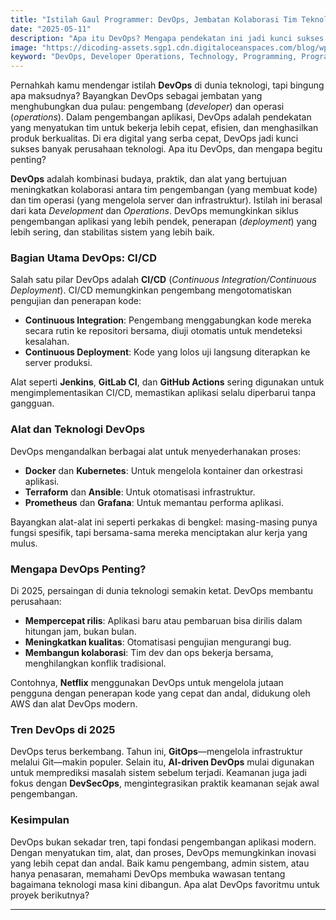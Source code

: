 ```yaml
---
title: "Istilah Gaul Programmer: DevOps, Jembatan Kolaborasi Tim Teknologi"
date: "2025-05-11"
description: "Apa itu DevOps? Mengapa pendekatan ini jadi kunci sukses pengembangan aplikasi modern?"
image: "https://dicoding-assets.sgp1.cdn.digitaloceanspaces.com/blog/wp-content/uploads/2020/06/tools-devops.png"
keyword: "DevOps, Developer Operations, Technology, Programming, Programmer"
---
```


Pernahkah kamu mendengar istilah **DevOps** di dunia teknologi, tapi bingung apa maksudnya? Bayangkan DevOps sebagai jembatan yang menghubungkan dua pulau: pengembang (*developer*) dan operasi (*operations*). Dalam pengembangan aplikasi, DevOps adalah pendekatan yang menyatukan tim untuk bekerja lebih cepat, efisien, dan menghasilkan produk berkualitas. Di era digital yang serba cepat, DevOps jadi kunci sukses banyak perusahaan teknologi. Apa itu DevOps, dan mengapa begitu penting?

**DevOps** adalah kombinasi budaya, praktik, dan alat yang bertujuan meningkatkan kolaborasi antara tim pengembangan (yang membuat kode) dan tim operasi (yang mengelola server dan infrastruktur). Istilah ini berasal dari kata *Development* dan *Operations*. DevOps memungkinkan siklus pengembangan aplikasi yang lebih pendek, penerapan (*deployment*) yang lebih sering, dan stabilitas sistem yang lebih baik.

### Bagian Utama DevOps: CI/CD
Salah satu pilar DevOps adalah **CI/CD** (*Continuous Integration/Continuous Deployment*). CI/CD memungkinkan pengembang mengotomatiskan pengujian dan penerapan kode:
- **Continuous Integration**: Pengembang menggabungkan kode mereka secara rutin ke repositori bersama, diuji otomatis untuk mendeteksi kesalahan.
- **Continuous Deployment**: Kode yang lolos uji langsung diterapkan ke server produksi.

Alat seperti **Jenkins**, **GitLab CI**, dan **GitHub Actions** sering digunakan untuk mengimplementasikan CI/CD, memastikan aplikasi selalu diperbarui tanpa gangguan.

### Alat dan Teknologi DevOps
DevOps mengandalkan berbagai alat untuk menyederhanakan proses:
- **Docker** dan **Kubernetes**: Untuk mengelola kontainer dan orkestrasi aplikasi.
- **Terraform** dan **Ansible**: Untuk otomatisasi infrastruktur.
- **Prometheus** dan **Grafana**: Untuk memantau performa aplikasi.

Bayangkan alat-alat ini seperti perkakas di bengkel: masing-masing punya fungsi spesifik, tapi bersama-sama mereka menciptakan alur kerja yang mulus.

### Mengapa DevOps Penting?
Di 2025, persaingan di dunia teknologi semakin ketat. DevOps membantu perusahaan:
- **Mempercepat rilis**: Aplikasi baru atau pembaruan bisa dirilis dalam hitungan jam, bukan bulan.
- **Meningkatkan kualitas**: Otomatisasi pengujian mengurangi bug.
- **Membangun kolaborasi**: Tim dev dan ops bekerja bersama, menghilangkan konflik tradisional.

Contohnya, **Netflix** menggunakan DevOps untuk mengelola jutaan pengguna dengan penerapan kode yang cepat dan andal, didukung oleh AWS dan alat DevOps modern.

### Tren DevOps di 2025
DevOps terus berkembang. Tahun ini, **GitOps**—mengelola infrastruktur melalui Git—makin populer. Selain itu, **AI-driven DevOps** mulai digunakan untuk memprediksi masalah sistem sebelum terjadi. Keamanan juga jadi fokus dengan **DevSecOps**, mengintegrasikan praktik keamanan sejak awal pengembangan.

### Kesimpulan
DevOps bukan sekadar tren, tapi fondasi pengembangan aplikasi modern. Dengan menyatukan tim, alat, dan proses, DevOps memungkinkan inovasi yang lebih cepat dan andal. Baik kamu pengembang, admin sistem, atau hanya penasaran, memahami DevOps membuka wawasan tentang bagaimana teknologi masa kini dibangun. Apa alat DevOps favoritmu untuk proyek berikutnya?

---